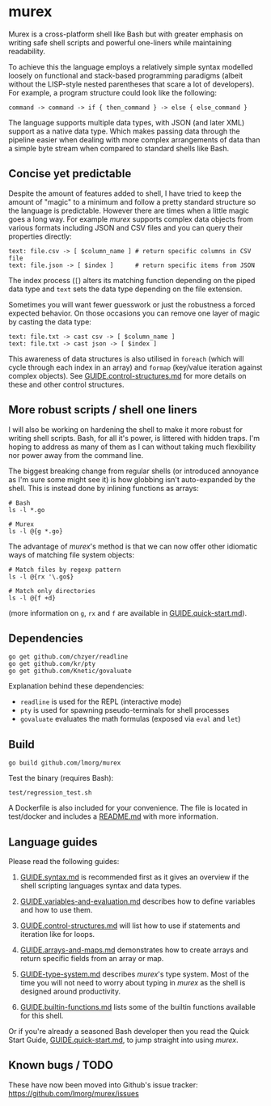 # murex

Murex is a cross-platform shell like Bash but with greater emphasis on
writing safe shell scripts and powerful one-liners while maintaining
readability.

To achieve this the language employs a relatively simple syntax modelled
loosely on functional and stack-based programming paradigms (albeit
without the LISP-style nested parentheses that scare a lot of developers).
For example, a program structure could look like the following:

    command -> command -> if { then_command } -> else { else_command }

The language supports multiple data types, with JSON (and later XML)
support as a native data type. Which makes passing data through the
pipeline easier when dealing with more complex arrangements of data than
a simple byte stream when compared to standard shells like Bash.

## Concise yet predictable

Despite the amount of features added to shell, I have tried to keep the
amount of "magic" to a minimum and follow a pretty standard structure so
the language is predictable. However there are times when a little magic
goes a long way. For example _murex_ supports complex data objects from
various formats including JSON and CSV files and you can query their
properties directly:

    text: file.csv -> [ $column_name ] # return specific columns in CSV file
    text: file.json -> [ $index ]      # return specific items from JSON

The index process (`[`) alters its matching function depending on the
piped data type and `text` sets the data type depending on the file
extension.

Sometimes you will want fewer guesswork or just the robustness a forced
expected behavior. On those occasions you can remove one layer of magic
by casting the data type:

    text: file.txt -> cast csv -> [ $column_name ]
    text: file.txt -> cast json -> [ $index ]

This awareness of data structures is also utilised in `foreach` (which
will cycle through each index in an array) and `formap` (key/value
iteration against complex objects). See [GUIDE.control-structures.md](./GUIDE.control-structures.md)
for more details on these and other control structures.

## More robust scripts / shell one liners

I will also be working on hardening the shell to make it more robust for
writing shell scripts. Bash, for all it's power, is littered with hidden
traps. I'm hoping to address as many of them as I can without taking
much flexibility nor power away from the command line.

The biggest breaking change from regular shells (or introduced annoyance
as I'm sure some might see it) is how globbing isn't auto-expanded by
the shell. This is instead done by inlining functions as arrays:

    # Bash
    ls -l *.go

    # Murex
    ls -l @{g *.go}

The advantage of _murex_'s method is that we can now offer other idiomatic
ways of matching file system objects:

    # Match files by regexp pattern
    ls -l @{rx '\.go$}

    # Match only directories
    ls -l @{f +d}

(more information on `g`, `rx` and `f` are available in [GUIDE.quick-start.md](./GUIDE.quick-start.md)).

## Dependencies

    go get github.com/chzyer/readline
    go get github.com/kr/pty
    go get github.com/Knetic/govaluate

Explanation behind these dependencies:
* `readline` is used for the REPL (interactive mode)
* `pty` is used for spawning pseudo-terminals for shell processes
* `govaluate` evaluates the math formulas (exposed via `eval` and `let`)

## Build

    go build github.com/lmorg/murex

Test the binary (requires Bash):

    test/regression_test.sh

A Dockerfile is also included for your convenience. The file is located
in test/docker and includes a [README.md](test/docker/README.md) with
more information.

## Language guides

Please read the following guides:

1. [GUIDE.syntax.md](GUIDE.syntax.md) is recommended first as it gives
an overview if the shell scripting languages syntax and data types.

2. [GUIDE.variables-and-evaluation.md](GUIDE.variables-and-evaluation.md)
describes how to define variables and how to use them.

3. [GUIDE.control-structures.md](GUIDE.control-structures.md) will
list how to use if statements and iteration like for loops.

4. [GUIDE.arrays-and-maps.md](GUIDE.arrays-and-maps.md) demonstrates how
to create arrays and return specific fields from an array or map.

5. [GUIDE-type-system.md](GUIDE-type-system.md) describes _murex_'s type
system. Most of the time you will not need to worry about typing in
_murex_ as the shell is designed around productivity.

6. [GUIDE.builtin-functions.md](GUIDE.builtin-functions.md) lists some
of the builtin functions available for this shell.

Or if you're already a seasoned Bash developer then you read the Quick
Start Guide, [GUIDE.quick-start.md](GUIDE.quick-start.md), to jump
straight into using _murex_.

## Known bugs / TODO

These have now been moved into Github's issue tracker: https://github.com/lmorg/murex/issues
